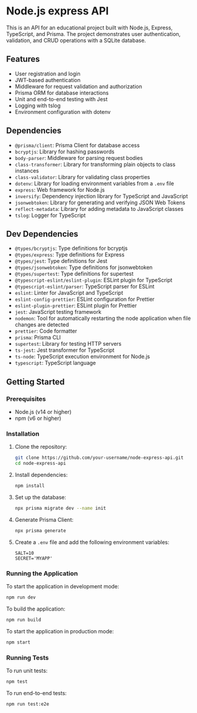 # Node.js express  API

This is an API for an educational project built with Node.js, Express, TypeScript, and Prisma. The project demonstrates user authentication, validation, and CRUD operations with a SQLite database.

## Features

- User registration and login
- JWT-based authentication
- Middleware for request validation and authorization
- Prisma ORM for database interactions
- Unit and end-to-end testing with Jest
- Logging with tslog
- Environment configuration with dotenv

## Dependencies

- `@prisma/client`: Prisma Client for database access
- `bcryptjs`: Library for hashing passwords
- `body-parser`: Middleware for parsing request bodies
- `class-transformer`: Library for transforming plain objects to class instances
- `class-validator`: Library for validating class properties
- `dotenv`: Library for loading environment variables from a `.env` file
- `express`: Web framework for Node.js
- `inversify`: Dependency injection library for TypeScript and JavaScript
- `jsonwebtoken`: Library for generating and verifying JSON Web Tokens
- `reflect-metadata`: Library for adding metadata to JavaScript classes
- `tslog`: Logger for TypeScript

## Dev Dependencies

- `@types/bcryptjs`: Type definitions for bcryptjs
- `@types/express`: Type definitions for Express
- `@types/jest`: Type definitions for Jest
- `@types/jsonwebtoken`: Type definitions for jsonwebtoken
- `@types/supertest`: Type definitions for supertest
- `@typescript-eslint/eslint-plugin`: ESLint plugin for TypeScript
- `@typescript-eslint/parser`: TypeScript parser for ESLint
- `eslint`: Linter for JavaScript and TypeScript
- `eslint-config-prettier`: ESLint configuration for Prettier
- `eslint-plugin-prettier`: ESLint plugin for Prettier
- `jest`: JavaScript testing framework
- `nodemon`: Tool for automatically restarting the node application when file changes are detected
- `prettier`: Code formatter
- `prisma`: Prisma CLI
- `supertest`: Library for testing HTTP servers
- `ts-jest`: Jest transformer for TypeScript
- `ts-node`: TypeScript execution environment for Node.js
- `typescript`: TypeScript language

## Getting Started

### Prerequisites

- Node.js (v14 or higher)
- npm (v6 or higher)

### Installation

1. Clone the repository:
    ```sh
    git clone https://github.com/your-username/node-express-api.git
    cd node-express-api
    ```

2. Install dependencies:
    ```sh
    npm install
    ```

3. Set up the database:
    ```sh
    npx prisma migrate dev --name init
    ```

4. Generate Prisma Client:
    ```sh
    npx prisma generate
    ```

5. Create a `.env` file and add the following environment variables:
    ```env
    SALT=10
    SECRET='MYAPP'
    ```

### Running the Application

To start the application in development mode:
```sh
npm run dev
```

To build the application:
```sh
npm run build
```

To start the application in production mode:
```sh
npm start
```

### Running Tests

To run unit tests:
```sh
npm test
```

To run end-to-end tests:
```sh
npm run test:e2e
```